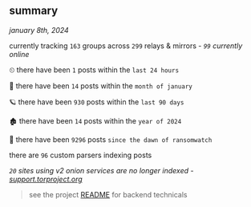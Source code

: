 
## summary
_january 8th, 2024_

currently tracking `163` groups across `299` relays & mirrors - _`99` currently online_

⏲ there have been `1` posts within the `last 24 hours`

🦈 there have been `14` posts within the `month of january`

🪐 there have been `930` posts within the `last 90 days`

🏚 there have been `14` posts within the `year of 2024`

🦕 there have been `9296` posts `since the dawn of ransomwatch`

there are `96` custom parsers indexing posts

_`20` sites using v2 onion services are no longer indexed - [support.torproject.org](https://support.torproject.org/onionservices/v2-deprecation/)_

> see the project [README](https://github.com/joshhighet/ransomwatch#ransomwatch--) for backend technicals
